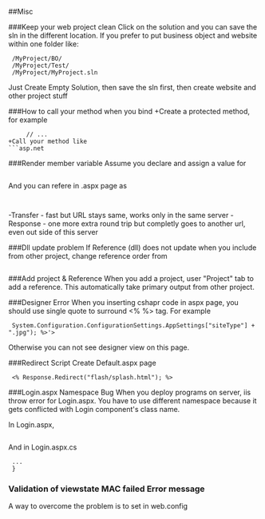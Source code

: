 
##Misc

###Keep your web project clean
Click on the solution and you can save the sln in the different location.
If you prefer to put business object and website within one folder like:
```asp.net
 /MyProject/BO/
 /MyProject/Test/
 /MyProject/MyProject.sln
 ```
Just Create Empty Solution, then save the sln first, then create website and other project stuff

###How to call your method when you bind
+Create a protected method, for example
```asp.net
     // ...
+Call your method like
```asp.net
 ```
###Render member variable
Assume you declare and assign a value for
```asp.net
 ```
And you can refere in .aspx page as
```asp.net
 ```
```asp.net
 ```
-Transfer - fast but URL stays same, works only in the same server
-Response - one more extra round trip but completly goes to another url, even out side of this server

###Dll update problem
If Reference (dll) does not update when you include from other project, change
reference order from
```asp.net
 ```

###Add project & Reference
When you add a project, user "Project" tab to add a reference.
This automatically take primary output from other project.




###Designer Error
When you inserting cshapr code in aspx page, you should use single quote to surround <% %> tag.
For example
```asp.net
 System.Configuration.ConfigurationSettings.AppSettings["siteType"] + ".jpg"); %>'>
 ```
Otherwise you can not see designer view on this page.

###Redirect Script
Create Default.aspx page
```asp.net
 <% Response.Redirect("flash/splash.html"); %>
 ```
###Login.aspx Namespace Bug
When you deploy programs on server, iis throw error for Login.aspx.
You have to use different namespace because it gets conflicted with Login component's class name.

In Login.aspx, 
```asp.net
 ```
And in Login.aspx.cs
```asp.net
 ...
 }
 ```
### Validation of viewstate MAC failed Error message
A way to overcome the problem is to set in web.config
```asp.net
 ```



